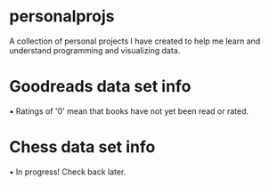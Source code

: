 # personalprojs
A collection of personal projects I have created to help me learn and understand programming and visualizing data.

# Goodreads data set info
▪ Ratings of '0' mean that books have not yet been read or rated.

# Chess data set info
▪ In progress! Check back later.
